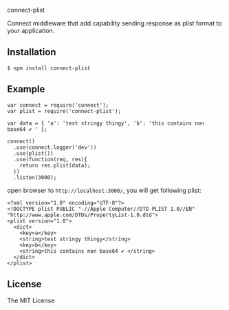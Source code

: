 connect-plist

Connect middleware that add capability sending response as plist format to your application.

Installation
----

    $ npm install connect-plist

Example
----

    var connect = require('connect');
    var plist = require('connect-plist');

    var data = { 'a': 'test stringy thingy', 'b': 'this contains non base64 ✔ ' };

    connect()
      .use(connect.logger('dev'))
      .use(plist())
      .use(function(req, res){
        return res.plist(data);
      })
      .listen(3000);

open browser to `http://localhost:3000/`, you will get following plist:

    <?xml version="1.0" encoding="UTF-8"?>
    <!DOCTYPE plist PUBLIC "-//Apple Computer//DTD PLIST 1.0//EN" "http://www.apple.com/DTDs/PropertyList-1.0.dtd">
    <plist version="1.0">
      <dict>
        <key>a</key>
        <string>test stringy thingy</string>
        <key>b</key>
        <string>this contains non base64 ✔ </string>
      </dict>
    </plist>


License
----
The MIT License